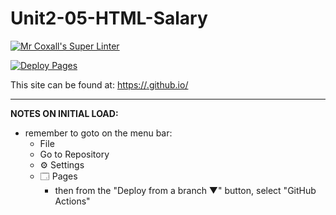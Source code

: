 # Unit2-05-HTML-Salary

[![Mr Coxall's Super Linter](https://github.com/ICD2O-Digtital-Tech-Invitations/Unit2-05-HTML-Salary/workflows/Mr%20Coxall's%20Super%20Linter/badge.svg)](https://github.com/ICD2O-Digtital-Tech-Invitations/Unit2-05-HTML-Salary/actions)

[![Deploy Pages](https://github.com/ICD2O-Digtital-Tech-Invitations/Unit2-05-HTML-Salary/workflows/Deploy%20Pages/badge.svg)](https://github.com/ICD2O-Digtital-Tech-Invitations/Unit2-05-HTML-Salary/actions)

This site can be found at: [https://<OWNER>.github.io/<REPOSITORY>](https://<OWNER>.github.io/<REPOSITORY>)

---

**NOTES ON INITIAL LOAD:**
- remember to goto on the menu bar:
  - File
  - Go to Repository
  - ⚙ Settings
  - 🗔 Pages
    - then from the "Deploy from a branch ▼" button, select "GitHub Actions"
